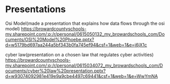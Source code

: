 # Presentations
Osi Model(made a presentation that explains how data flows through the osi model) https://browardcountyschools-my.sharepoint.com/:p:/r/personal/0615050132_my_browardschools_com/Documents/OSI%20Model%20Phoebe.pptx?d=w5179bd697aa244a5bf343b0fa745ef94&csf=1&web=1&e=j6jX1c


cyber law(presentation on a chosen law that regulates cyber activities) https://browardcountyschools-my.sharepoint.com/:p:/r/personal/0615034072_my_browardschools_com/Documents/cyber%20law%20presentation.pptx?d=w93074092981e419e9a9cbe4497c69441&csf=1&web=1&e=WwYmNA
